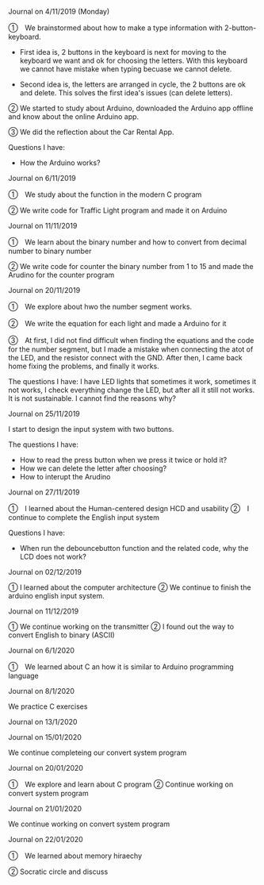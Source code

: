 Journal on 4/11/2019 (Monday)

 ①　We brainstormed about how to make a type information with 2-button-keyboard.
  
  - First idea is, 2 buttons in the keyboard is next for moving to the keyboard we want and ok for choosing the letters. With this keyboard we cannot have mistake when typing becuase we cannot delete.
   
   - Second idea is, the letters are arranged in cycle, the 2 buttons are ok and delete. This solves the first idea's issues (can delete letters).
    
 ② We started to study about Arduino, downloaded the Arduino app offline and know about the online Arduino app.
 
 ③ We did the reflection about the Car Rental App.
 
 Questions I have: 
  - How the Arduino works?
     
Journal on 6/11/2019

①　We study about the function in the modern C program

② We write code for Traffic Light program and made it on Arduino


Journal on 11/11/2019

①　We learn about the binary number and how to convert from decimal number to binary number

② We write code for counter the binary number from 1 to 15 and made the Arudino for the counter program

Journal on 20/11/2019

①　We explore about hwo the number segment works.

②　We write the equation for each light and made a Arduino for it

③　At first, I did not find difficult when finding the equations and the code for the number segment, but I made a mistake when connecting the atot of the LED, and the resistor connect with the GND. After then, I came back home fixing the problems, and finally it works. 

   The questions I have: I have LED lights that sometimes it work, sometimes it not works, I check everything change the LED, but after all it still not works. It is not sustainable. I cannot find the reasons why?

Journal  on 25/11/2019
 
  I start to design the input system with two buttons.

  The questions I have: 
   + How to read the press button when we press it twice or hold it?
   + How we can delete the letter after choosing?
   + How to interupt the Arudino
 
 Journal on 27/11/2019
 
 ①　I learned about the Human-centered design HCD and usability
 ②　I continue to complete the English input system 
 
 Questions I have: 
   + When run the debouncebutton function and the related code, why the LCD does not work? 

Journal on 02/12/2019

① I learned about the computer architecture
② We continue to finish the arduino english input system.

Journal on 11/12/2019

① We continue working on the transmitter
② I found out the way to convert English to binary (ASCII)

Journal on 6/1/2020

①　We learned about C an how it is similar to Arduino programming language

Journal on 8/1/2020

  We practice C exercises
  
Journal on 13/1/2020
 
Journal on 15/01/2020

  We continue completeing our convert system program

Journal on 20/01/2020

①　We explore and learn about C program 
②  Continue working on convert system program

Journal on 21/01/2020

   We continue working on convert system program

Journal on 22/01/2020

①　We learned about memory hiraechy

② Socratic circle and discuss




